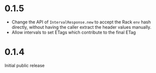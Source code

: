 # 0.1.5

* Change the API of `IntervalResponse.new` to accept the Rack `env` hash directly, without having the caller extract the header values manually.
* Allow intervals to set ETags which contribute to the final ETag

# 0.1.4

Initial public release